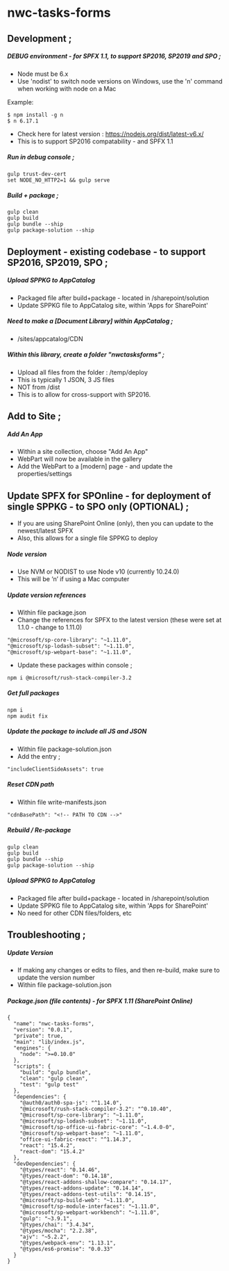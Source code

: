 # nwc-tasks-forms

## Development ;

##### DEBUG environment - for SPFX 1.1, to support SP2016, SP2019 and SPO ;
- Node must be 6.x
- Use 'nodist' to switch node versions on Windows, use the 'n' command when working with node on a Mac

Example:
```
$ npm install -g n
$ n 6.17.1
```
- Check here for latest version :  https://nodejs.org/dist/latest-v6.x/
- This is to support SP2016 compatability - and SPFX 1.1

##### Run in debug console ;
```
gulp trust-dev-cert
set NODE_NO_HTTP2=1 && gulp serve
```

##### Build + package ;
```
gulp clean
gulp build
gulp bundle --ship
gulp package-solution --ship
```


## Deployment - existing codebase - to support SP2016, SP2019, SPO ;

##### Upload SPPKG to AppCatalog
- Packaged file after build+package - located in /sharepoint/solution
- Update SPPKG file to AppCatalog site, within 'Apps for SharePoint'

##### Need to make a [Document Library] within AppCatalog ;
- /sites/appcatalog/CDN

##### Within this library, create a folder "nwctasksforms" ;
- Upload all files from the folder : /temp/deploy
- This is typically 1 JSON, 3 JS files
- NOT from /dist
- This is to allow for cross-support with SP2016.

## Add to Site ;

##### Add An App
- Within a site collection, choose "Add An App"
- WebPart will now be available in the gallery
- Add the WebPart to a [modern] page - and update the properties/settings



## Update SPFX for SPOnline - for deployment of single SPPKG - to SPO only (OPTIONAL) ;

- If you are using SharePoint Online (only), then you can update to the newest/latest SPFX
- Also, this allows for a single file SPPKG to deploy

##### Node version

- Use NVM or NODIST to use Node v10 (currently 10.24.0)
- This will be ‘n’ if using a Mac computer

##### Update version references

- Within file package.json
- Change the references for SPFX to the latest version (these were set at 1.1.0 - change to 1.11.0)
```
"@microsoft/sp-core-library": "~1.11.0",
"@microsoft/sp-lodash-subset": "~1.11.0",
"@microsoft/sp-webpart-base": "~1.11.0",
```
- Update these packages within console ;
```
npm i @microsoft/rush-stack-compiler-3.2
```

##### Get full packages
```
npm i
npm audit fix
```

##### Update the package to include all JS and JSON

- Within file package-solution.json
- Add the entry ;
```
"includeClientSideAssets": true
```

##### Reset CDN path

- Within file write-manifests.json
```
"cdnBasePath": "<!-- PATH TO CDN -->"
```

##### Rebuild / Re-package

```
gulp clean
gulp build
gulp bundle --ship
gulp package-solution --ship
```
##### Upload SPPKG to AppCatalog
- Packaged file after build+package - located in /sharepoint/solution
- Update SPPKG file to AppCatalog site, within 'Apps for SharePoint'
- No need for other CDN files/folders, etc

## Troubleshooting ;

##### Update Version

- If making any changes or edits to files, and then re-build, make sure to update the version number
- Within file package-solution.json

##### Package.json (file contents) - for SPFX 1.11 (SharePoint Online)

```
{
  "name": "nwc-tasks-forms",
  "version": "0.0.1",
  "private": true,
  "main": "lib/index.js",
  "engines": {
    "node": ">=0.10.0"
  },
  "scripts": {
    "build": "gulp bundle",
    "clean": "gulp clean",
    "test": "gulp test"
  },
  "dependencies": {
    "@auth0/auth0-spa-js": "^1.14.0",
    "@microsoft/rush-stack-compiler-3.2": "^0.10.40",
    "@microsoft/sp-core-library": "~1.11.0",
    "@microsoft/sp-lodash-subset": "~1.11.0",
    "@microsoft/sp-office-ui-fabric-core": "~1.4.0-0",
    "@microsoft/sp-webpart-base": "~1.11.0",
    "office-ui-fabric-react": "^1.14.3",
    "react": "15.4.2",
    "react-dom": "15.4.2"
  },
  "devDependencies": {
    "@types/react": "0.14.46",
    "@types/react-dom": "0.14.18",
    "@types/react-addons-shallow-compare": "0.14.17",
    "@types/react-addons-update": "0.14.14",
    "@types/react-addons-test-utils": "0.14.15",
    "@microsoft/sp-build-web": "~1.11.0",
    "@microsoft/sp-module-interfaces": "~1.11.0",
    "@microsoft/sp-webpart-workbench": "~1.11.0",
    "gulp": "~3.9.1",
    "@types/chai": "3.4.34",
    "@types/mocha": "2.2.38",
    "ajv": "~5.2.2",
    "@types/webpack-env": "1.13.1",
    "@types/es6-promise": "0.0.33"
  }
}
```